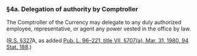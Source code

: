 ### §4a. Delegation of authority by Comptroller ###

The Comptroller of the Currency may delegate to any duly authorized employee, representative, or agent any power vested in the office by law.

([R.S. §327](/statviewer.htm?volume=rs&page=55)A, as added [Pub. L. 96–221, title VII, §707(a), Mar. 31, 1980, 94 Stat. 188](/statviewer.htm?volume=94&page=188).)